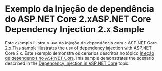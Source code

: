 # <a name="aspnet-core-dependency-injection-2x-sample"></a><span data-ttu-id="bbddb-101">Exemplo da Injeção de dependência do ASP.NET Core 2.x</span><span class="sxs-lookup"><span data-stu-id="bbddb-101">ASP.NET Core Dependency Injection 2.x Sample</span></span>

<span data-ttu-id="bbddb-102">Este exemplo ilustra o uso da injeção de dependência com o ASP.NET Core 2.x.</span><span class="sxs-lookup"><span data-stu-id="bbddb-102">This sample illustrates the use of dependency injection with ASP.NET Core 2.x.</span></span> <span data-ttu-id="bbddb-103">Este exemplo demonstra os cenários descritos no tópico [Injeção de dependência no ASP.NET Core](https://docs.microsoft.com/aspnet/core/fundamentals/dependency-injection).</span><span class="sxs-lookup"><span data-stu-id="bbddb-103">This sample demonstrates the scenario described in the [Dependency injection in ASP.NET Core](https://docs.microsoft.com/aspnet/core/fundamentals/dependency-injection) topic.</span></span>
